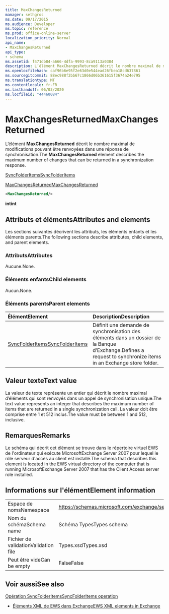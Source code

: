 ```yaml
---
title: MaxChangesReturned
manager: sethgros
ms.date: 09/17/2015
ms.audience: Developer
ms.topic: reference
ms.prod: office-online-server
localization_priority: Normal
api_name:
- MaxChangesReturned
api_type:
- schema
ms.assetid: f471db84-a666-4dfa-9993-8ca9113a0384
description: L’élément MaxChangesReturned décrit le nombre maximal de modifications pouvant être renvoyées dans une réponse de synchronisation.
ms.openlocfilehash: caf96b6e95f2e63d0e544ead26fbea18cd637861
ms.sourcegitcommit: 88ec988f2bb67c1866d06b361615f3674a24e795
ms.translationtype: MT
ms.contentlocale: fr-FR
ms.lasthandoff: 06/03/2020
ms.locfileid: "44460084"
---
```

# <a name="maxchangesreturned"></a><span data-ttu-id="c27b9-103">MaxChangesReturned</span><span class="sxs-lookup"><span data-stu-id="c27b9-103">MaxChangesReturned</span></span>

<span data-ttu-id="c27b9-104">L’élément **MaxChangesReturned** décrit le nombre maximal de modifications pouvant être renvoyées dans une réponse de synchronisation.</span><span class="sxs-lookup"><span data-stu-id="c27b9-104">The **MaxChangesReturned** element describes the maximum number of changes that can be returned in a synchronization response.</span></span> 
  
[<span data-ttu-id="c27b9-105">SyncFolderItems</span><span class="sxs-lookup"><span data-stu-id="c27b9-105">SyncFolderItems</span></span>](syncfolderitems.md)
  
[<span data-ttu-id="c27b9-106">MaxChangesReturned</span><span class="sxs-lookup"><span data-stu-id="c27b9-106">MaxChangesReturned</span></span>](maxchangesreturned.md)
  
```xml
<MaxChangesReturned/>
```

 <span data-ttu-id="c27b9-107">**int**</span><span class="sxs-lookup"><span data-stu-id="c27b9-107">**int**</span></span>
## <a name="attributes-and-elements"></a><span data-ttu-id="c27b9-108">Attributs et éléments</span><span class="sxs-lookup"><span data-stu-id="c27b9-108">Attributes and elements</span></span>

<span data-ttu-id="c27b9-109">Les sections suivantes décrivent les attributs, les éléments enfants et les éléments parents.</span><span class="sxs-lookup"><span data-stu-id="c27b9-109">The following sections describe attributes, child elements, and parent elements.</span></span>
  
### <a name="attributes"></a><span data-ttu-id="c27b9-110">Attributs</span><span class="sxs-lookup"><span data-stu-id="c27b9-110">Attributes</span></span>

<span data-ttu-id="c27b9-111">Aucune.</span><span class="sxs-lookup"><span data-stu-id="c27b9-111">None.</span></span>
  
### <a name="child-elements"></a><span data-ttu-id="c27b9-112">Éléments enfants</span><span class="sxs-lookup"><span data-stu-id="c27b9-112">Child elements</span></span>

<span data-ttu-id="c27b9-113">Aucun.</span><span class="sxs-lookup"><span data-stu-id="c27b9-113">None.</span></span>
  
### <a name="parent-elements"></a><span data-ttu-id="c27b9-114">Éléments parents</span><span class="sxs-lookup"><span data-stu-id="c27b9-114">Parent elements</span></span>

|<span data-ttu-id="c27b9-115">**Élément**</span><span class="sxs-lookup"><span data-stu-id="c27b9-115">**Element**</span></span>|<span data-ttu-id="c27b9-116">**Description**</span><span class="sxs-lookup"><span data-stu-id="c27b9-116">**Description**</span></span>|
|:-----|:-----|
|[<span data-ttu-id="c27b9-117">SyncFolderItems</span><span class="sxs-lookup"><span data-stu-id="c27b9-117">SyncFolderItems</span></span>](syncfolderitems.md) <br/> |<span data-ttu-id="c27b9-118">Définit une demande de synchronisation des éléments dans un dossier de la Banque d’Exchange.</span><span class="sxs-lookup"><span data-stu-id="c27b9-118">Defines a request to synchronize items in an Exchange store folder.</span></span>  <br/> |
   
## <a name="text-value"></a><span data-ttu-id="c27b9-119">Valeur texte</span><span class="sxs-lookup"><span data-stu-id="c27b9-119">Text value</span></span>

<span data-ttu-id="c27b9-120">La valeur de texte représente un entier qui décrit le nombre maximal d’éléments qui sont renvoyés dans un appel de synchronisation unique.</span><span class="sxs-lookup"><span data-stu-id="c27b9-120">The text value represents an integer that describes the maximum number of items that are returned in a single synchronization call.</span></span> <span data-ttu-id="c27b9-121">La valeur doit être comprise entre 1 et 512 inclus.</span><span class="sxs-lookup"><span data-stu-id="c27b9-121">The value must be between 1 and 512, inclusive.</span></span>
  
## <a name="remarks"></a><span data-ttu-id="c27b9-122">Remarques</span><span class="sxs-lookup"><span data-stu-id="c27b9-122">Remarks</span></span>

<span data-ttu-id="c27b9-123">Le schéma qui décrit cet élément se trouve dans le répertoire virtuel EWS de l'ordinateur qui exécute MicrosoftExchange Server 2007 pour lequel le rôle serveur d'accès au client est installé.</span><span class="sxs-lookup"><span data-stu-id="c27b9-123">The schema that describes this element is located in the EWS virtual directory of the computer that is running MicrosoftExchange Server 2007 that has the Client Access server role installed.</span></span>
  
## <a name="element-information"></a><span data-ttu-id="c27b9-124">Informations sur l'élément</span><span class="sxs-lookup"><span data-stu-id="c27b9-124">Element information</span></span>

|||
|:-----|:-----|
|<span data-ttu-id="c27b9-125">Espace de noms</span><span class="sxs-lookup"><span data-stu-id="c27b9-125">Namespace</span></span>  <br/> |https://schemas.microsoft.com/exchange/services/2006/types  <br/> |
|<span data-ttu-id="c27b9-126">Nom du schéma</span><span class="sxs-lookup"><span data-stu-id="c27b9-126">Schema name</span></span>  <br/> |<span data-ttu-id="c27b9-127">Schéma Types</span><span class="sxs-lookup"><span data-stu-id="c27b9-127">Types schema</span></span>  <br/> |
|<span data-ttu-id="c27b9-128">Fichier de validation</span><span class="sxs-lookup"><span data-stu-id="c27b9-128">Validation file</span></span>  <br/> |<span data-ttu-id="c27b9-129">Types.xsd</span><span class="sxs-lookup"><span data-stu-id="c27b9-129">Types.xsd</span></span>  <br/> |
|<span data-ttu-id="c27b9-130">Peut être vide</span><span class="sxs-lookup"><span data-stu-id="c27b9-130">Can be empty</span></span>  <br/> |<span data-ttu-id="c27b9-131">False</span><span class="sxs-lookup"><span data-stu-id="c27b9-131">False</span></span>  <br/> |
   
## <a name="see-also"></a><span data-ttu-id="c27b9-132">Voir aussi</span><span class="sxs-lookup"><span data-stu-id="c27b9-132">See also</span></span>



[<span data-ttu-id="c27b9-133">Opération SyncFolderItems</span><span class="sxs-lookup"><span data-stu-id="c27b9-133">SyncFolderItems operation</span></span>](syncfolderitems-operation.md)


- [<span data-ttu-id="c27b9-134">Éléments XML de EWS dans Exchange</span><span class="sxs-lookup"><span data-stu-id="c27b9-134">EWS XML elements in Exchange</span></span>](ews-xml-elements-in-exchange.md)


